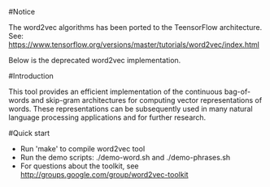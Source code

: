 #Notice

The word2vec algorithms has been ported to the TeensorFlow architecture. See:
https://www.tensorflow.org/versions/master/tutorials/word2vec/index.html

Below is the deprecated word2vec implementation.

#Introduction

This tool provides an efficient implementation of the continuous bag-of-words and skip-gram architectures for computing vector representations of words. These representations can be subsequently used in many natural language processing applications and for further research.

#Quick start
* Run 'make' to compile word2vec tool
* Run the demo scripts: ./demo-word.sh and ./demo-phrases.sh
* For questions about the toolkit, see http://groups.google.com/group/word2vec-toolkit
